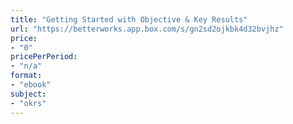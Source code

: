 ```yaml
---
title: "Getting Started with Objective & Key Results"
url: "https://betterworks.app.box.com/s/gn2sd2ojkbk4d32bvjhz"
price: 
- "0"
pricePerPeriod: 
- "n/a"
format: 
- "ebook"
subject: 
- "okrs"
---
```

